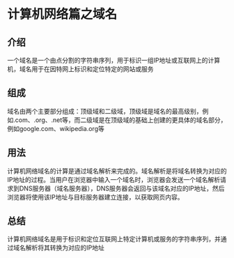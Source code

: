 # 计算机网络篇之域名

## 介绍
一个域名是一个由点分割的字符串序列，用于标识一组IP地址或互联网上的计算机，域名用于在因特网上标识和定位特定的网站或服务

## 组成
域名由两个主要部分组成：顶级域和二级域，顶级域是域名的最高级别，例如.com、.org、.net等，而二级域是在顶级域的基础上创建的更具体的域名部分，例如google.com、wikipedia.org等

## 用法
计算机网络域名的计算是通过域名解析来完成的。域名解析是将域名转换为对应的IP地址的过程。当用户在浏览器中输入一个域名时，浏览器会发送一个域名解析请求到DNS服务器（域名服务器），DNS服务器会返回与该域名对应的IP地址，然后浏览器将使用该IP地址与目标服务器建立连接，以获取网页内容。

## 总结
计算机网络域名是用于标识和定位互联网上特定计算机或服务的字符串序列，并通过域名解析将其转换为对应的IP地址
